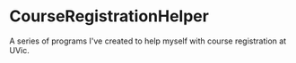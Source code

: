 # CourseRegistrationHelper
A series of programs I've created to help myself with course registration at UVic.
